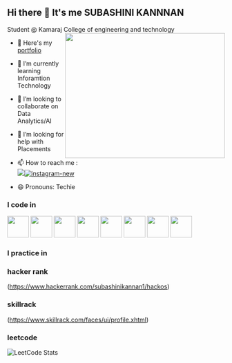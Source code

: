 ## Hi there 👋 It's me SUBASHINI KANNNAN

Student @ Kamaraj College of engineering and technology
<img align="right" width="370" height="290" src="https://i.pinimg.com/originals/47/f0/34/47f0342cec72b800463bf003eac1257e.gif">
- 🔭 Here's my [portfolio](https://hareesh.web.app/)                                                 
- 🌱 I’m currently learning Inforamtion Technology
- 👯 I’m looking to collaborate on Data Analytics/AI
- 🤔 I’m looking for help with Placements 

- 📫 How to reach me :
<br />  [<img src="https://img.shields.io/badge/LinkedIn-0077B5?style=for-the-badge&logo=linkedin&logoColor=white" />](https://www.linkedin.com/in/subashini-kannan-289a1125b?utm_source=share&utm_campaign=share_via&utm_content=profile&utm_medium=android_app)[<img src="https://img.icons8.com/fluency/48/instagram-new.png" alt="instagram-new"/>](https://www.instagram.com/_suba_kannan_/)
- 😄 Pronouns: Techie

### I code in
<img height="50" width="50" src="https://img.icons8.com/color/48/000000/python.png" /> <img height="50" width="50" src="https://img.icons8.com/color/48/000000/c-programming.png" /> <img height="50" width="50" src="https://img.icons8.com/color/48/000000/java-coffee-cup-logo.png" />  <img height="50" width="50" src="https://img.icons8.com/color/48/000000/bootstrap.png" />
<img height="50" width="50" src="https://img.icons8.com/color/48/000000/javascript.png"/> <img height="50" width="50" src="https://img.icons8.com/color/48/000000/mysql-logo.png"/> <img height="50" width="50" src="https://img.icons8.com/color/48/000000/mongodb.png"/> <img height="50" width="50" src="https://img.icons8.com/color/48/000000/nodejs.png"/> 




### I practice in

### hacker rank
(https://www.hackerrank.com/subashinikannan1/hackos)
### skillrack
(https://www.skillrack.com/faces/ui/profile.xhtml)
### leetcode
![LeetCode Stats](https://leetcard.jacoblin.cool/Subashinikannan?theme=dark&font=Lobster)




